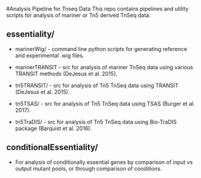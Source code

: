 #Analysis Pipeline for Tnseq Data
This repo contains pipelines and utility scripts for analysis of mariner or Tn5 derived TnSeq data.

## essentiality/

+ marinerWig/ - command line python scripts for generating reference and experimental .wig files.

+ marinerTRANSIT - src for analysis of mariner TnSeq data using various TRANSIT methods (DeJesus et al. 2015).

+ tn5TRANSIT/ - src for analysis of Tn5 TnSeq data using TRANSIT (DeJesus et al. 2015).

+ tn5TSAS/ - src for analysis of Tn5 TnSeq data using TSAS (Burger et al. 2017).

+ tn5TraDIS/ - src for analysis of Tn5 TnSeq data using Bio-TraDIS package (Barquist et al. 2016).

## conditionalEssentiality/

+ For analysis of conditionally essential genes by comparison of input vs output mutant pools, or through comparison of conditions.
